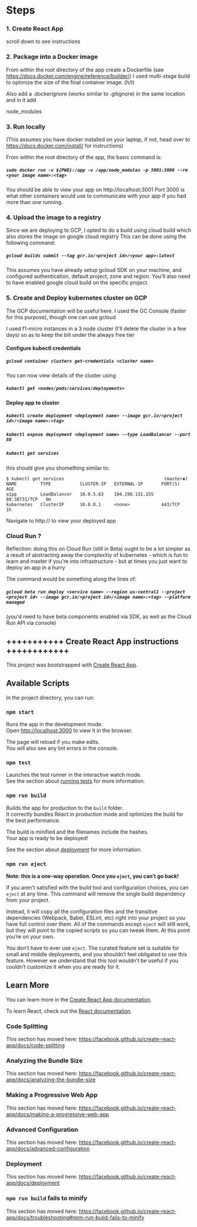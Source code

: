 
# Steps 

### 1. Create React App
scroll down to see instructions

### 2. Package into a Docker image
From within the root directory of the app create a Dockerfile (see https://docs.docker.com/engine/reference/builder/)
I used multi-stage build to optimize the size of the final container image. (h/t)

Also add a .dockerignore (works similar to .gitignore) in the same location and in it add

node_modules

### 3. Run locally 
(This assumes you have docker installed on your laptop, if not, head over to https://docs.docker.com/install/ for instructions)

From within the root directory of the app, the basic command is: 

##### `sudo docker run -v ${PWD}:/app -v /app/node_modules -p 3001:3000 --rm <your image name>:<tag>`


You should be able to view your app on http://localhost:3001 Port 3000 is what other containers would use to communicate with your app if you had more than one running.

### 4. Upload the image to a registry
Since we are deploying to GCP, I opted to do a build using cloud build which also stores the image on google cloud registry
This can be done using the following command:

##### `gcloud builds submit --tag gcr.io/<project id>/<your app>:latest`  

This assumes you have already setup gcloud SDK on your machine, and configured authentication, default project, zone and region. You'll also need to have enabled google cloud build on the specific project.

### 5. Create and Deploy kubernetes cluster on GCP

The GCP documentation will be useful here. I used the GC Console (faster for this purpose), though one can use gcloud 

I used f1-micro instances in a 3 node cluster (I'll delete the cluster in a few days) so as to keep the bill under the always free tier 

####  Configure kubectl credentials
##### `gcloud container clusters get-credentials <cluster name>`   

You can now view details of the cluster using  

##### `kubectl get <nodes/pods/services/deployments>`


#### Deploy app to cluster

##### `kubectl create deployment <deployment name> --image gcr.io/<project id>/<image name>:<tag>`

##### `kubectl expose deployment <deployment name> --type LoadBalancer --port 80` 

##### `kubectl get services` 

this should give you shomething similar to:
```
$ kubectl get services                                      (master✱)
NAME         TYPE           CLUSTER-IP   EXTERNAL-IP       PORT(S)        AGE
a1pp         LoadBalancer   10.0.5.63    104.198.131.155   80:30731/TCP   9m
kubernetes   ClusterIP      10.0.0.1     <none>            443/TCP        1h
```

Navigate to http://<external-ip-address> to view your deployed app

### Cloud Run ?
Reflection: doing this on Cloud Run (still in Beta) ought to be a lot simpler as a result of abstracting away the complexitiy of kubernetes - which is fun to learn and master if you're into infrastructure - but at times you just want to deploy an app in a hurry

The command would be something along the lines of:

##### `gcloud beta run deploy <service name> --region us-central1 --project <project id> --image gcr.io/<project id>/<image name>:<tag> --platform managed` 
  
  (you'd need to have beta components enabled via SDK, as well as the Cloud Run API via console)
  
## +++++++++++ Create React App instructions ++++++++++++

This project was bootstrapped with [Create React App](https://github.com/facebook/create-react-app).

## Available Scripts

In the project directory, you can run:

### `npm start`

Runs the app in the development mode.<br />
Open [http://localhost:3000](http://localhost:3000) to view it in the browser.

The page will reload if you make edits.<br />
You will also see any lint errors in the console.

### `npm test`

Launches the test runner in the interactive watch mode.<br />
See the section about [running tests](https://facebook.github.io/create-react-app/docs/running-tests) for more information.

### `npm run build`

Builds the app for production to the `build` folder.<br />
It correctly bundles React in production mode and optimizes the build for the best performance.

The build is minified and the filenames include the hashes.<br />
Your app is ready to be deployed!

See the section about [deployment](https://facebook.github.io/create-react-app/docs/deployment) for more information.

### `npm run eject`

**Note: this is a one-way operation. Once you `eject`, you can’t go back!**

If you aren’t satisfied with the build tool and configuration choices, you can `eject` at any time. This command will remove the single build dependency from your project.

Instead, it will copy all the configuration files and the transitive dependencies (Webpack, Babel, ESLint, etc) right into your project so you have full control over them. All of the commands except `eject` will still work, but they will point to the copied scripts so you can tweak them. At this point you’re on your own.

You don’t have to ever use `eject`. The curated feature set is suitable for small and middle deployments, and you shouldn’t feel obligated to use this feature. However we understand that this tool wouldn’t be useful if you couldn’t customize it when you are ready for it.

## Learn More

You can learn more in the [Create React App documentation](https://facebook.github.io/create-react-app/docs/getting-started).

To learn React, check out the [React documentation](https://reactjs.org/).

### Code Splitting

This section has moved here: https://facebook.github.io/create-react-app/docs/code-splitting

### Analyzing the Bundle Size

This section has moved here: https://facebook.github.io/create-react-app/docs/analyzing-the-bundle-size

### Making a Progressive Web App

This section has moved here: https://facebook.github.io/create-react-app/docs/making-a-progressive-web-app

### Advanced Configuration

This section has moved here: https://facebook.github.io/create-react-app/docs/advanced-configuration

### Deployment

This section has moved here: https://facebook.github.io/create-react-app/docs/deployment

### `npm run build` fails to minify

This section has moved here: https://facebook.github.io/create-react-app/docs/troubleshooting#npm-run-build-fails-to-minify
